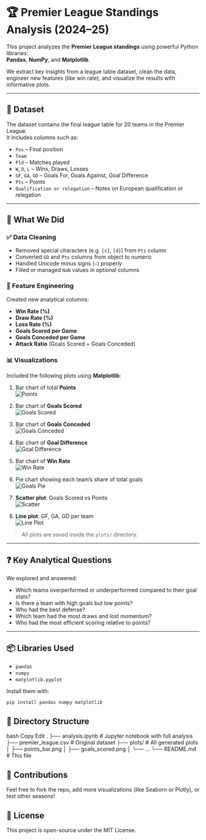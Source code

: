 # 🏆 Premier League Standings Analysis (2024–25)

This project analyzes the **Premier League standings** using powerful Python libraries:  
**Pandas**, **NumPy**, and **Matplotlib**.

We extract key insights from a league table dataset, clean the data, engineer new features (like win rate), and visualize the results with informative plots.

---

## 📁 Dataset

The dataset contains the final league table for 20 teams in the Premier League.  
It includes columns such as:

- `Pos` – Final position
- `Team`
- `Pld` – Matches played
- `W`, `D`, `L` – Wins, Draws, Losses
- `GF`, `GA`, `GD` – Goals For, Goals Against, Goal Difference
- `Pts` – Points
- `Qualification or relegation` – Notes on European qualification or relegation

---

## 🔧 What We Did

### ✅ Data Cleaning
- Removed special characters (e.g. `[c]`, `[d]`) from `Pts` column
- Converted `GD` and `Pts` columns from object to numeric
- Handled Unicode minus signs (`−`) properly
- Filled or managed `NaN` values in optional columns

### 🧠 Feature Engineering
Created new analytical columns:
- **Win Rate (%)**
- **Draw Rate (%)**
- **Loss Rate (%)**
- **Goals Scored per Game**
- **Goals Conceded per Game**
- **Attack Ratio** (Goals Scored ÷ Goals Conceded)

### 📊 Visualizations
Included the following plots using **Matplotlib**:

1. Bar chart of total **Points**  
   ![Points](Points.png)

2. Bar chart of **Goals Scored**  
   ![Goals Scored](GoalsScored.png)

3. Bar chart of **Goals Conceded**  
   ![Goals Conceded](GoalsConceded.png)

4. Bar chart of **Goal Difference**  
   ![Goal Difference](GoalDifference.png)

5. Bar chart of **Win Rate**  
   ![Win Rate](WinRate.png)

6. Pie chart showing each team’s share of total goals  
   ![Goals Pie](shareoftotalgoals.png)

7. **Scatter plot**: Goals Scored vs Points  
   ![Scatter](GoalsScoredvsPoints.png)

8. **Line plot**: GF, GA, GD per team  
   ![Line Plot](Lineplot.png)

> All plots are saved inside the `plots/` directory.

---

## ❓ Key Analytical Questions

We explored and answered:
- Which teams overperformed or underperformed compared to their goal stats?
- Is there a team with high goals but low points?
- Who had the best defense?
- Which team had the most draws and lost momentum?
- Who had the most efficient scoring relative to points?

---

## 📦 Libraries Used

- `pandas`
- `numpy`
- `matplotlib.pyplot`

Install them with:

```bash
pip install pandas numpy matplotlib
```

## 📁 Directory Structure
bash
Copy
Edit
.
├── analysis.ipynb        # Jupyter notebook with full analysis
├── premier_league.csv    # Original dataset
├── plots/                # All generated plots
│   ├── points_bar.png
│   ├── goals_scored.png
│   └── ...
└── README.md             # This file

## 🙌 Contributions
Feel free to fork the repo, add more visualizations (like Seaborn or Plotly), or test other seasons!

## 📃 License
This project is open-source under the MIT License.
